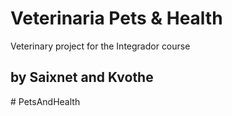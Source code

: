 # Veterinaria Pets & Health 

Veterinary project for the Integrador course

## by Saixnet and Kvothe
#   P e t s A n d H e a l t h  
 